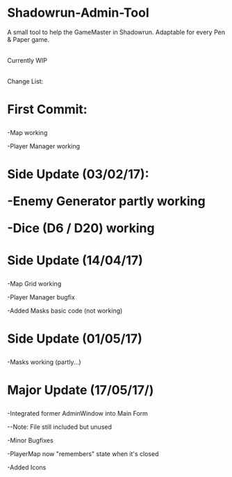 # Shadowrun-Admin-Tool
A small tool to help the GameMaster in Shadowrun. 
Adaptable for every Pen &amp; Paper game. 

<br>Currently WIP</br>

<br>Change List:</br>

<h1><p>First Commit:</p></h1>
<p>-Map working</p>
<p>-Player Manager working</p>
<h1><p>Side Update (03/02/17):</p>
<p>-Enemy Generator partly working</p>
<p>-Dice (D6 / D20) working</p>
<h1><p>Side Update (14/04/17)</p></h1>
<p>-Map Grid working</p>
<p>-Player Manager bugfix</p>
<p>-Added Masks basic code (not working)</p>
<h1><p>Side Update (01/05/17)</p></h1>
<p>-Masks working (partly...)</p>
<h1><p>Major Update (17/05/17/)</p></h1>
<p>-Integrated former AdminWindow into Main Form</p>
<p>--Note: File still included but unused</p>
<p>-Minor Bugfixes</p>
<p>-PlayerMap now "remembers" state when it's closed</p>
<p>-Added Icons</p>